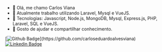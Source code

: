 - 👋 Olá, me chamo Carlos Viana
- 👀 Atualmente trabalho utilizando Laravel, Mysql e VueJS.
- 🌱 Tecnologias: Javascript, Node.js, MongoDB, Mysql, Express.js, PHP, Laravel, SQL e VueJS.
- 💞️ Gosto de ajudar e compartilhar conhecimento.

[![Github Badge](https://img.shields.io/badge/-Github-000?style=flat-square&logo=Github&logoColor=white&link=[https://github.com/fagnerpsantos](https://github.com/carloseduardoalvesviana))](https://github.com/carloseduardoalvesviana)
[![Linkedin Badge](https://img.shields.io/badge/-LinkedIn-blue?style=flat-square&logo=Linkedin&logoColor=white&link=https://www.linkedin.com/in/carlos-eduardo-alves-viana/)](https://www.linkedin.com/in/carlos-eduardo-alves-viana/)
